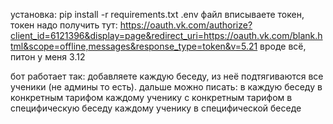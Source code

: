 установка:
pip install -r requirements.txt
.env файл вписываете токен, токен надо получить тут:
https://oauth.vk.com/authorize?client_id=6121396&display=page&redirect_uri=https://oauth.vk.com/blank.html&scope=offline,messages&response_type=token&v=5.21
вроде всё, питон у меня 3.12

бот работает так: добавляете каждую беседу, из неё подтягиваются все ученики (не админы то есть).
дальше можно писать:
в каждую беседу в конкретным тарифом
каждому ученику с конкретным тарифом
в специфическую беседу
каждому ученику в специфической беседе
